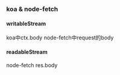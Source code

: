 ### koa & node-fetch
#### writableStream
koa中ctx.body
node-fetch中request的body

#### readableStream
node-fetch res.body
